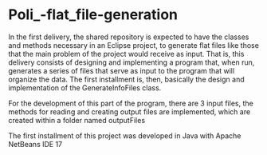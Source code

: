 # Poli_-flat_file-generation

In the first delivery, the shared repository is expected to have the classes and methods necessary in an Eclipse project, to generate flat files like those that the main problem of the project would receive as input. That is, this delivery consists of designing and implementing a program that, when run, generates a series of files that serve as input to the program that will organize the data. The first installment is, then, basically the design and implementation of the GenerateInfoFiles class.

For the development of this part of the program, there are 3 input files, the methods for reading and creating output files are implemented, which are created within a folder named outputFiles

The first installment of this project was developed in Java with Apache NetBeans IDE 17
